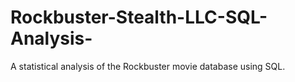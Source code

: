 # Rockbuster-Stealth-LLC-SQL-Analysis-
A statistical analysis of the Rockbuster movie database using SQL.
